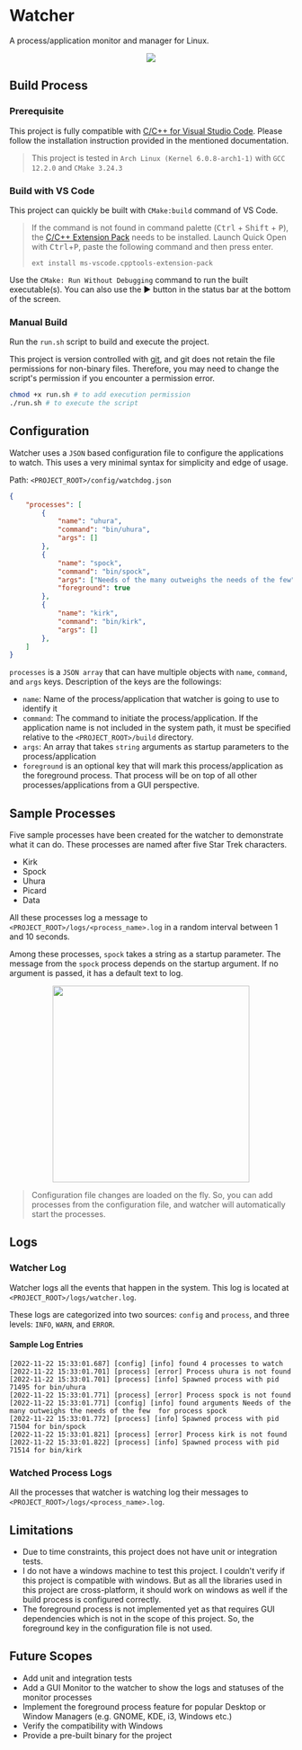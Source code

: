 # Watcher
A process/application monitor and manager for Linux. 

<p align="center">
    <img src="https://images2.imgbox.com/60/08/sorizb8q_o.png" />
</p>

## Build Process
### Prerequisite 
This project is fully compatible with  [C/C++ for Visual Studio Code](https://code.visualstudio.com/docs/languages/cpp). Please follow the installation instruction provided in the mentioned documentation.
> This project is tested in `Arch Linux (Kernel 6.0.8-arch1-1)` with `GCC 12.2.0` and `CMake 3.24.3`

### Build with VS Code
This project can quickly be built with `CMake:build` command of VS Code. 

> If the command is not found in command palette (<kbd>Ctrl</kbd> + <kbd>Shift</kbd> + <kbd>P</kbd>), the [C/C++ Extension Pack](https://marketplace.visualstudio.com/items?itemName=ms-vscode.cpptools-extension-pack) needs to be installed. Launch Quick Open with <kbd>Ctrl</kbd>+<kbd>P</kbd>, paste the following command and then press enter. 
> 
> `ext install ms-vscode.cpptools-extension-pack`

Use the `CMake: Run Without Debugging` command to run the built executable(s). You can also use the ▶️ button in the status bar at the bottom of the screen.

### Manual Build
Run the `run.sh` script to build and execute the project.

This project is version controlled with [git](https://git-scm.com/), and git does not retain the file permissions for non-binary files. Therefore, you may need to change the script's permission if you encounter a permission error.

```bash
chmod +x run.sh # to add execution permission
./run.sh # to execute the script
```

## Configuration
Watcher uses a `JSON` based configuration file to configure the applications to watch. This uses a very minimal syntax for simplicity and edge of usage. 

Path: `<PROJECT_ROOT>/config/watchdog.json`

```json
{
    "processes": [
        {
            "name": "uhura",
            "command": "bin/uhura",
            "args": []
        },
        {
            "name": "spock",
            "command": "bin/spock",
            "args": ["Needs of the many outweighs the needs of the few"],
            "foreground": true
        },
        {
            "name": "kirk",
            "command": "bin/kirk",
            "args": []
        },
    ]
}
```
`processes` is a `JSON array` that can have multiple objects with `name`, `command`, and `args` keys. Description of the keys are the followings:

* `name`: Name of the process/application that watcher is going to use to identify it
* `command`: The command to initiate the process/application. If the application name is not included in the system path, it must be specified relative to the `<PROJECT_ROOT>/build` directory.
* `args`: An array that takes `string` arguments as startup parameters to the process/application
* `foreground` is an optional key that will mark this process/application as the foreground process. That process will be on top of all other processes/applications from a GUI perspective.

## Sample Processes
Five sample processes have been created for the watcher to demonstrate what it can do. These processes are named after five Star Trek characters. 
* Kirk
* Spock
* Uhura
* Picard
* Data

All these processes log a message to `<PROJECT_ROOT>/logs/<process_name>.log` in a random interval between 1 and 10 seconds. 

Among these processes, `spock` takes a string as a startup parameter. The message from the `spock` process depends on the startup argument. If no argument is passed, it has a default text to log.

<p align="center">
    <img src="https://media.tenor.com/af2R3VhY7ZcAAAAC/llap-spock.gif" width="350"/>
</p>

> Configuration file changes are loaded on the fly. So, you can add processes from the configuration file, and watcher will automatically start the processes.

## Logs

### Watcher Log
Watcher logs all the events that happen in the system. This log is located at `<PROJECT_ROOT>/logs/watcher.log`.

These logs are categorized into two sources: `config` and `process`, and three levels: `INFO`, `WARN`, and `ERROR`.

#### Sample Log Entries
```
[2022-11-22 15:33:01.687] [config] [info] found 4 processes to watch
[2022-11-22 15:33:01.701] [process] [error] Process uhura is not found
[2022-11-22 15:33:01.701] [process] [info] Spawned process with pid 71495 for bin/uhura
[2022-11-22 15:33:01.771] [process] [error] Process spock is not found
[2022-11-22 15:33:01.771] [config] [info] found arguments Needs of the many outweighs the needs of the few  for process spock
[2022-11-22 15:33:01.772] [process] [info] Spawned process with pid 71504 for bin/spock
[2022-11-22 15:33:01.821] [process] [error] Process kirk is not found
[2022-11-22 15:33:01.822] [process] [info] Spawned process with pid 71514 for bin/kirk
```

### Watched Process Logs
All the processes that watcher is watching log their messages to `<PROJECT_ROOT>/logs/<process_name>.log`.

## Limitations
* Due to time constraints, this project does not have unit or integration tests.
* I do not have a windows machine to test this project. I couldn't verify if this project is compatible with windows. But as all the libraries used in this project are cross-platform, it should work on windows as well if the build process is configured correctly.
* The foreground process is not implemented yet as that requires GUI dependencies which is not in the scope of this project. So, the foreground key in the configuration file is not used.

## Future Scopes
* Add unit and integration tests
* Add a GUI Monitor to the watcher to show the logs and statuses of the monitor processes
* Implement the foreground process feature for popular Desktop or Window Managers (e.g. GNOME, KDE, i3, Windows etc.)
* Verify the compatibility with Windows
* Provide a pre-built binary for the project